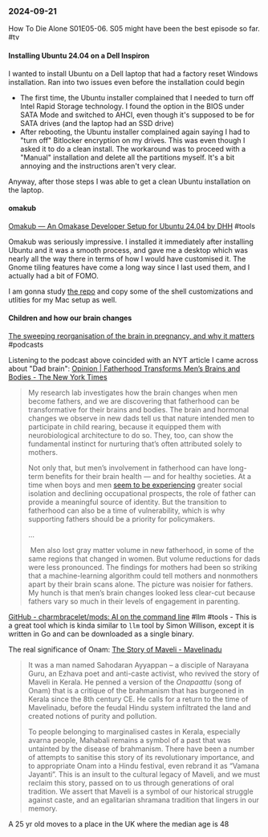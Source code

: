### 2024-09-21
How To Die Alone S01E05-06. S05 might have been the best episode so far. #tv


#### Installing Ubuntu 24.04 on a Dell Inspiron
 I wanted to install Ubuntu on a Dell laptop that had a factory reset Windows installation. Ran into two issues even before the installation could begin
* The first time, the Ubuntu installer complained that I needed to turn off Intel Rapid Storage technology. I found the option in the BIOS under SATA Mode and switched to AHCI, even though it's supposed to be for SATA drives (and the laptop had an SSD drive)
* After rebooting, the Ubuntu installer complained again saying I had to "turn off" Bitlocker encryption on my drives. This was even though I asked it to do a clean install. The workaround was to proceed with a "Manual" installation and delete all the partitions myself. It's a bit annoying and the instructions aren't very clear.

Anyway, after those steps I was able to get a clean Ubuntu installation on the laptop.

#### omakub

[Omakub — An Omakase Developer Setup for Ubuntu 24.04 by DHH](https://omakub.org/) #tools

Omakub was seriously impressive. I installed it immediately after installing Ubuntu and it was a smooth process, and gave me a desktop which was nearly all the way there in terms of how I would have customised it. The Gnome tiling features have come a long way since I last used them, and I actually had a bit of FOMO.

I am gonna study [the repo](https://github.com/basecamp/omakub) and copy some of the shell customizations and utlities for my Mac setup as well.

#### Children and how our brain changes
[The sweeping reorganisation of the brain in pregnancy, and why it matters](https://www.listennotes.com/e/840771752993423492eb34a2807a471e/) #podcasts

Listening to the podcast above coincided with an NYT article I came across about "Dad brain": [Opinion | Fatherhood Transforms Men’s Brains and Bodies - The New York Times](https://www.nytimes.com/2024/06/16/opinion/dad-brain-fatherhood-parenting.html)

> My research lab investigates how the brain changes when men become fathers, and we are discovering that fatherhood can be transformative for their brains and bodies. The brain and hormonal changes we observe in new dads tell us that nature intended men to participate in child rearing, because it equipped them with neurobiological architecture to do so. They, too, can show the fundamental instinct for nurturing that’s often attributed solely to mothers.
> 
> Not only that, but men’s involvement in fatherhood can have long-term benefits for their brain health — and for healthy societies. At a time when boys and men [seem to be experiencing](https://www.nytimes.com/2023/03/10/opinion/ezra-klein-podcast-richard-reeves.html) greater social isolation and declining occupational prospects, the role of father can provide a meaningful source of identity. But the transition to fatherhood can also be a time of vulnerability, which is why supporting fathers should be a priority for policymakers.
> 
> …
> 
>  Men also lost gray matter volume in new fatherhood, in some of the same regions that changed in women. But volume reductions for dads were less pronounced. The findings for mothers had been so striking that a machine-learning algorithm could tell mothers and nonmothers apart by their brain scans alone. The picture was noisier for fathers. My hunch is that men’s brain changes looked less clear-cut because fathers vary so much in their levels of engagement in parenting.


[GitHub - charmbracelet/mods: AI on the command line](https://github.com/charmbracelet/mods?tab=readme-ov-file) #llm #tools - This is a great tool which is kinda similar to `llm` tool by Simon Willison, except it is written in Go and can be downloaded as a single binary.

The real significance of Onam: [The Story of Maveli - Mavelinadu](https://mavelinaducollective.com/the-story-of-maveli/)

> It was a man named Sahodaran Ayyappan – a disciple of Narayana Guru, an Ezhava poet and anti-caste activist, who revived the story of Maveli in Kerala. He penned a version of the _Onapaattu_ (song of Onam) that is a critique of the brahmanism that has burgeoned in Kerala since the 8th century CE. He calls for a return to the time of Mavelinadu, before the feudal Hindu system infiltrated the land and created notions of purity and pollution.
> 
> To people belonging to marginalised castes in Kerala, especially avarna people, Mahabali remains a symbol of a past that was untainted by the disease of brahmanism. There have been a number of attempts to sanitise this story of its revolutionary importance, and to appropriate Onam into a Hindu festival, even rebrand it as “Vamana Jayanti”. This is an insult to the cultural legacy of Maveli, and we must reclaim this story, passed on to us through generations of oral tradition. We assert that Maveli is a symbol of our historical struggle against caste, and an egalitarian shramana tradition that lingers in our memory.

A 25 yr old moves to a place in the UK where the median age is 48

> 